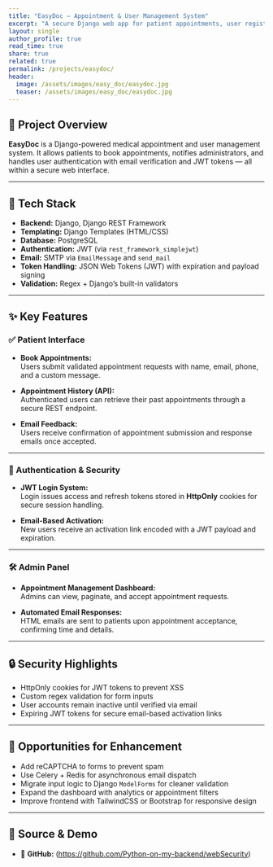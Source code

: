 ```yaml
---
title: "EasyDoc – Appointment & User Management System"
excerpt: "A secure Django web app for patient appointments, user registration with email verification, and JWT-based authentication."
layout: single
author_profile: true
read_time: true
share: true
related: true
permalink: /projects/easydoc/
header:
  image: /assets/images/easy_doc/easydoc.jpg
  teaser: /assets/images/easy_doc/easydoc.jpg
---
```


## 📝 Project Overview

**EasyDoc** is a Django-powered medical appointment and user management system. It allows patients to book appointments, notifies administrators, and handles user authentication with email verification and JWT tokens — all within a secure web interface.

---

## 🧱 Tech Stack

- **Backend:** Django, Django REST Framework  
- **Templating:** Django Templates (HTML/CSS)  
- **Database:** PostgreSQL  
- **Authentication:** JWT (via `rest_framework_simplejwt`)  
- **Email:** SMTP via `EmailMessage` and `send_mail`  
- **Token Handling:** JSON Web Tokens (JWT) with expiration and payload signing  
- **Validation:** Regex + Django’s built-in validators  

---

## ✨ Key Features

### ✅ Patient Interface

- **Book Appointments:**  
  Users submit validated appointment requests with name, email, phone, and a custom message.

- **Appointment History (API):**  
  Authenticated users can retrieve their past appointments through a secure REST endpoint.

- **Email Feedback:**  
  Users receive confirmation of appointment submission and response emails once accepted.

---

### 🔐 Authentication & Security

- **JWT Login System:**  
  Login issues access and refresh tokens stored in **HttpOnly** cookies for secure session handling.

- **Email-Based Activation:**  
  New users receive an activation link encoded with a JWT payload and expiration.

---

### 🛠️ Admin Panel

- **Appointment Management Dashboard:**  
  Admins can view, paginate, and accept appointment requests.

- **Automated Email Responses:**  
  HTML emails are sent to patients upon appointment acceptance, confirming time and details.

---

## 🔒 Security Highlights

- HttpOnly cookies for JWT tokens to prevent XSS  
- Custom regex validation for form inputs  
- User accounts remain inactive until verified via email  
- Expiring JWT tokens for secure email-based activation links

---

## 📌 Opportunities for Enhancement

- Add reCAPTCHA to forms to prevent spam  
- Use Celery + Redis for asynchronous email dispatch  
- Migrate input logic to Django `ModelForms` for cleaner validation  
- Expand the dashboard with analytics or appointment filters  
- Improve frontend with TailwindCSS or Bootstrap for responsive design

---

## 📂 Source & Demo

- 🔗 **GitHub:** (https://github.com/Python-on-my-backend/webSecurity)
<!-- - 🌐 **Live Demo:** [yourdomain.com/easydoc](https://yourdomain.com/easydoc) -->


